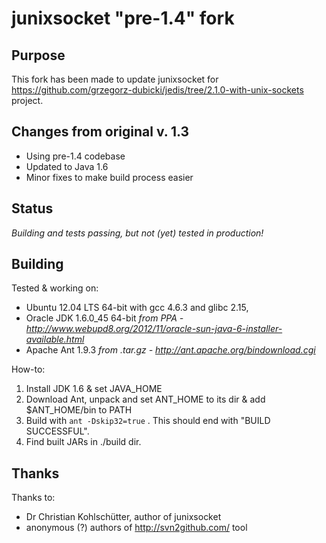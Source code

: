 # junixsocket "pre-1.4" fork


## Purpose

This fork has been made to update junixsocket for https://github.com/grzegorz-dubicki/jedis/tree/2.1.0-with-unix-sockets project.

## Changes from original v. 1.3

* Using pre-1.4 codebase
* Updated to Java 1.6
* Minor fixes to make build process easier


## Status

*Building and tests passing, but not (yet) tested in production!*

## Building

Tested & working on:

* Ubuntu 12.04 LTS 64-bit with gcc 4.6.3 and glibc 2.15,
* Oracle JDK 1.6.0_45 64-bit *from PPA - http://www.webupd8.org/2012/11/oracle-sun-java-6-installer-available.html*
* Apache Ant 1.9.3 *from .tar.gz - http://ant.apache.org/bindownload.cgi*

How-to:

1. Install JDK 1.6 & set JAVA_HOME
2. Download Ant, unpack and set ANT_HOME to its dir & add $ANT_HOME/bin to PATH
3. Build with `ant -Dskip32=true` . This should end with "BUILD SUCCESSFUL".
4. Find built JARs in ./build dir.

## Thanks

Thanks to:

* Dr Christian Kohlschütter, author of junixsocket
* anonymous (?) authors of http://svn2github.com/ tool
